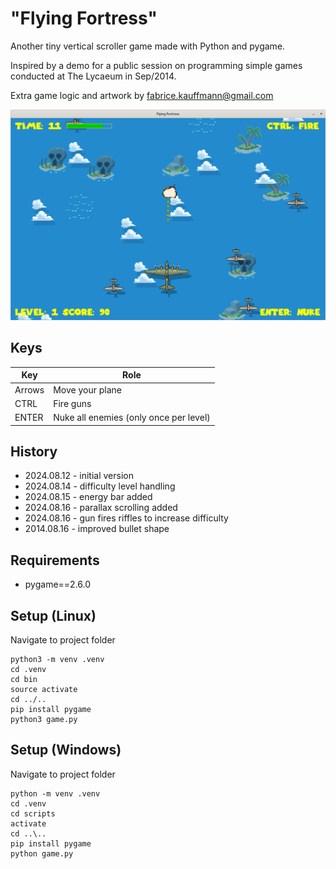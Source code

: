 # "Flying Fortress"

Another tiny vertical scroller game made with Python and pygame. 

Inspired by a demo for a public session on programming simple games conducted at The Lycaeum in Sep/2014.

Extra game logic and artwork by fabrice.kauffmann@gmail.com

<img src="screenshot.png">

## Keys

| Key | Role |
| --- | ---- |
| Arrows | Move your plane |
| CTRL | Fire guns |
| ENTER | Nuke all enemies (only once per level) |


## History

* 2024.08.12 - initial version
* 2024.08.14 - difficulty level handling
* 2024.08.15 - energy bar added
* 2024.08.16 - parallax scrolling added
* 2024.08.16 - gun fires riffles to increase difficulty
* 2014.08.16 - improved bullet shape


## Requirements

* pygame==2.6.0

## Setup (Linux)

Navigate to project folder 
```
python3 -m venv .venv
cd .venv
cd bin
source activate
cd ../..
pip install pygame
python3 game.py
```

## Setup (Windows)

Navigate to project folder 
```
python -m venv .venv
cd .venv
cd scripts
activate
cd ..\..
pip install pygame
python game.py
```

